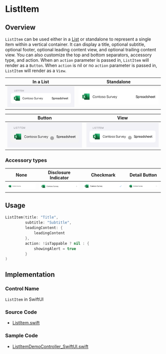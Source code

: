 # ListItem

## Overview
`ListItem` can be used either in a [List](https://developer.apple.com/documentation/swiftui/list) or standalone to represent a single item within a vertical container. It can display a title, optional subtitle, optional footer, optional leading content view, and optional trailing content view. You can also customize the top and bottom separators, accessory type, and action. When an `action` parameter is passed in, `ListItem` will render as a `Button`. When `action` is nil or no `action` parameter is passed in, `ListItem` will render as a `View`.

| In a List | Standalone |
| - | - |
| ![ListItem-List.png](.attachments/ListItem-List.png) | ![ListItem-Standalone.png](.attachments/ListItem-Standalone.png) |

| Button | View |
| - | - |
| ![ListItem-Button.png](.attachments/ListItem-Button.png) | ![ListItem-View.png](.attachments/ListItem-View.png) |

### Accessory types
| None | Disclosure Indicator | Checkmark | Detail Button |
| - | - | - | - |
|  ![ListItem-None.png](.attachments/ListItem-None.png) | ![ListItem-Disclosure.png](.attachments/ListItem-Disclosure.png) | ![ListItem-Checkmark.png](.attachments/ListItem-Checkmark.png) | ![ListItem-Detail.png](.attachments/ListItem-Detail.png) |

## Usage
```Swift
ListItem(title: "Title",
         subtitle: "Subtitle",
         leadingContent: {
             leadingContent
         },
         action: !isTappable ? nil : {
             showingAlert = true
         }
)
```

## Implementation
### Control Name
`ListItem` in SwiftUI

### Source Code
- [ListItem.swift](https://github.com/microsoft/fluentui-apple/blob/main/Sources/FluentUI_iOS/Components/List/ListItem.swift)

### Sample Code
- [ListItemDemoController_SwiftUI.swift](https://github.com/microsoft/fluentui-apple/blob/main/Demos/FluentUIDemo_iOS/FluentUI.Demo/Demos/ListItemDemoController_SwiftUI.swift)
